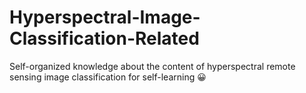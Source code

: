 # Hyperspectral-Image-Classification-Related
Self-organized knowledge about the content of hyperspectral remote sensing image classification for self-learning 😀
